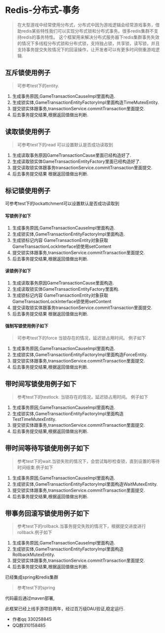 # Redis-分布式-事务
> 在大型游戏中经常使用分布式，分布式中因为游戏逻辑会经常游戏事务，借助redis某些特性我们可以实现分布式锁和分布式事务。很多redis集群不支持redis的事务特性。
这个框架用来解决分布式服务器下redis集群事务失效的情况下多线程分布式锁和分布式锁，支持独占锁，共享锁，读写锁，并且支持事务提交失败情况下的回滚操作，让开发者可以有更多时间侧重游戏逻辑.

## 互斥锁使用例子

> 可参考test下的entity.

1. 生成事务原因,GameTransactionCauseImpl里面构造.
2. 生成锁实体,GameTransactionEntityFactoryImpl里面构造TimeMutexEntity.
3. 提交锁实体跟事务,transactionService.commitTransaction里面提交.
4. 后去事务提交结果,根据返回值做出判断.


## 读取锁使用例子

> 可参考test下的read 可以设置默认是否成功读取到

1. 生成读取事务原因GameTransactionCause里面已经构造好了.
2. 生成读取锁实体GameTransactionEntityFactory里面已经构造好了.
3. 提交读取锁实体跟事务transactionService.commitTransaction里面提交.
4. 后去事务提交结果 根据返回值做出判断.

## 标记锁使用例子

可参考test下的lockattchment可以设置默认是否成功读取到

#### 写锁例子如下

1. 生成事务原因,GameTransactionCauseImpl里面构造.
2. 生成锁实体,GameTransactionEntityFactoryImpl里面构造.
3. 生成锁标记内容 GameTransactionEntity对象获取GameTransactionLockInterface锁使用setContent
4. 提交锁实体跟事务,transactionService.commitTransaction里面提交.
5. 后去事务提交结果,根据返回值做出判断.

#### 读锁例子如下

1. 生成读取事务原因GameTransactionCause里面构造.
2. 生成读取锁实体GameTransactionEntityFactory里面构.
3. 生成锁标记内容 GameTransactionEntity对象获取GameTransactionLockInterface锁使用setContent
4. 提交读取锁实体跟事务transactionService.commitTransaction里面提交.
5. 后去事务提交结果 根据返回值做出判断.

#### 强制写锁使用例子如下
> 可参考test下的force
> 当锁存在的情况，延迟锁占用时间。
> 例子如下
1. 生成事务原因,GameTransactionCauseImpl里面构造.
2. 生成锁实体,GameTransactionEntityFactoryImpl里面构造ForceEntity.
3. 提交锁实体跟事务,transactionService.commitTransaction里面提交.
4. 后去事务提交结果,根据返回值做出判断.

## 带时间写锁使用例子如下
> 参考test下的testlock.
> 当锁存在的情况，延迟锁占用时间。
> 例子如下

1. 生成事务原因,GameTransactionCauseImpl里面构造.
2. 生成锁实体,GameTransactionEntityFactoryImpl里面构造TestTimeMutexEntity.
3. 提交锁实体跟事务,transactionService.commitTransaction里面提交.
4. 后去事务提交结果,根据返回值做出判断.

## 带时间等待写锁使用例子如下

> 参考test下的wait.当锁失败的情况下，会尝试每秒检查锁，直到设置的等待时间结束.例子如下

1. 生成事务原因,GameTransactionCauseImpl里面构造.
2. 生成锁实体,GameTransactionEntityFactoryImpl里面构造WaitMutexEntity.
3. 提交锁实体跟事务,transactionService.commitTransaction里面提交.
4. 后去事务提交结果,根据返回值做出判断.

## 带事务回滚写锁使用例子如下

> 参考test下的rollback.当事务提交失败的情况下，根据提交进度进行rollback.例子如下

1. 生成事务原因,GameTransactionCauseImpl里面构造.
2. 生成锁实体,GameTransactionEntityFactoryImpl里面构造RollbackMutexEntity.
3. 提交锁实体跟事务,transactionService.commitTransaction里面提交.
4. 后去事务提交结果,根据返回值做出判断.

已经集成spring和redis集群
> 参考test下的spring

代码最后通过maven部署,

此框架已经上线手游项目两年，经过百万级DAU验证,稳定运行.

- 作者qq 330258845
- QQ群310158485
